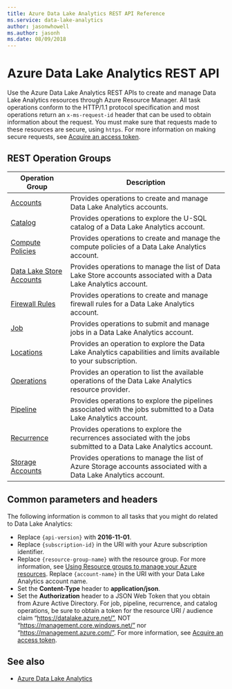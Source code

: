 ```yaml
---
title: Azure Data Lake Analytics REST API Reference
ms.service: data-lake-analytics
author: jasonwhowell
ms.author: jasonh
ms.date: 08/09/2018
---
```


# Azure Data Lake Analytics REST API

Use the Azure Data Lake Analytics REST APIs to create and manage Data Lake Analytics resources through Azure Resource Manager. All task operations conform to the HTTP/1.1 protocol specification and most operations return an `x-ms-request-id` header that can be used to obtain information about the request. You must make sure that requests made to these resources are secure, using `https`. For more information on making secure requests, see [Acquire an access token](/rest/api/azure/#acquire-an-access-token).

## REST Operation Groups

| Operation Group | Description |
|-----------------|-------------|
|[Accounts](xref:management.azure.com.datalakeanalytics.accounts)| Provides operations to create and manage Data Lake Analytics accounts. |
|[Catalog](xref:datalakeanalytics.catalog) | Provides operations to explore the U-SQL catalog of a Data Lake Analytics account. |
|[Compute Policies](xref:management.azure.com.datalakeanalytics.computepolicies) | Provides operations to create and manage the compute policies of a Data Lake Analytics account. |
|[Data Lake Store Accounts](xref:management.azure.com.datalakeanalytics.datalakestoreaccounts) | Provides operations to manage the list of Data Lake Store accounts associated with a Data Lake Analytics account. |
|[Firewall Rules](xref:management.azure.com.datalakeanalytics.firewallrules) | Provides operations to create and manage firewall rules for a Data Lake Analytics account. |
|[Job](xref:datalakeanalytics.job) | Provides operations to submit and manage jobs in a Data Lake Analytics account. |
|[Locations](xref:management.azure.com.datalakeanalytics.locations) | Provides an operation to explore the Data Lake Analytics capabilities and limits available to your subscription. |
|[Operations](xref:management.azure.com.datalakeanalytics.operations) | Provides an operation to list the available operations of the Data Lake Analytics resource provider. |
|[Pipeline](xref:datalakeanalytics.pipeline) | Provides operations to explore the pipelines associated with the jobs submitted to a Data Lake Analytics account. |
|[Recurrence](xref:datalakeanalytics.recurrence) | Provides operations to explore the recurrences associated with the jobs submitted to a Data Lake Analytics account. |
|[Storage Accounts](xref:management.azure.com.datalakeanalytics.storageaccounts) | Provides operations to manage the list of Azure Storage accounts associated with a Data Lake Analytics account. |

## Common parameters and headers

The following information is common to all tasks that you might do related to Data Lake Analytics:

* Replace `{api-version}` with **2016-11-01**.
* Replace `{subscription-id}` in the URI with your Azure subscription identifier.
* Replace `{resource-group-name}` with the resource group. For more information, see [Using Resource groups to manage your Azure resources](https://azure.microsoft.com/documentation/articles/azure-preview-portal-using-resource-groups/).
Replace `{account-name}` in the URI with your Data Lake Analytics account name.
* Set the **Content-Type** header to **application/json**.
* Set the **Authorization** header to a JSON Web Token that you obtain from Azure Active Directory. For job, pipeline, recurrence, and catalog operations, be sure to obtain a token for the resource URI / audience claim “https://datalake.azure.net/”, NOT “https://management.core.windows.net/” nor “https://management.azure.com/”. For more information, see [Acquire an access token](/rest/api/azure/#acquire-an-access-token).

## See also

- [Azure Data Lake Analytics](https://azure.microsoft.com/services/data-lake-analytics/)
